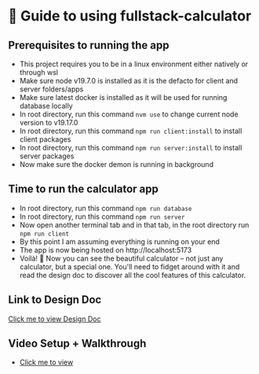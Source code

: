 # 🌟 Guide to using fullstack-calculator

## Prerequisites to running the app

- This project requires you to be in a linux environment either natively or through wsl
- Make sure node v19.7.0 is installed as it is the defacto for client and server folders/apps
- Make sure latest docker is installed as it will be used for running database locally
- In root directory, run this command `nvm use` to change current node version to v19.17.0
- In root directory, run this command `npm run client:install` to install client packages
- In root directory, run this command `npm run server:install` to install server packages
- Now make sure the docker demon is running in background

## Time to run the calculator app

- In root directory, run this command `npm run database`
- In root directory, run this command `npm run server`
- Now open another terminal tab and in that tab, in the root directory run `npm run client`
- By this point I am assuming everything is running on your end
- The app is now being hosted on http://localhost:5173
- Voilà! 🎉 Now you can see the beautiful calculator – not just any calculator, but a special one. You'll need to fidget around with it and read the design doc to discover all the cool features of this calculator.

## Link to Design Doc

[Click me to view Design Doc](DesignDoc.md)

## Video Setup + Walkthrough
- [Click me to view](https://youtu.be/58JoLP19FJQ)

